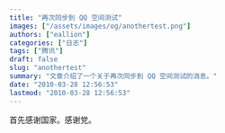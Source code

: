 ```yaml
---
title: "再次同步到 QQ 空间测试"
images: ["/assets/images/og/anothertest.png"]
authors: ["eallion"]
categories: ["日志"]
tags: ["腾讯"]
draft: false
slug: "anothertest"
summary: "文章介绍了一个关于再次同步到 QQ 空间测试的消息。"
date: "2010-03-28 12:56:53"
lastmod: "2010-03-28 12:56:53"
---
```


首先感谢国家。感谢党。
